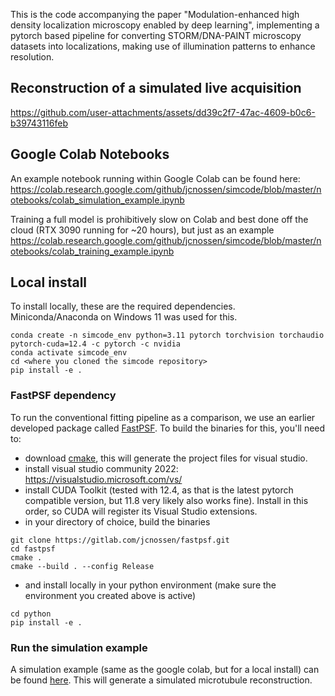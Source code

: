 
This is the code accompanying the paper "Modulation-enhanced high density localization microscopy enabled by deep learning", 
implementing a pytorch based pipeline for converting STORM/DNA-PAINT microscopy datasets into localizations, making use of illumination patterns to enhance resolution.

## Reconstruction of a simulated live acquisition

https://github.com/user-attachments/assets/dd39c2f7-47ac-4609-b0c6-b39743116feb

## Google Colab Notebooks

An example notebook running within Google Colab can be found here:
https://colab.research.google.com/github/jcnossen/simcode/blob/master/notebooks/colab_simulation_example.ipynb

Training a full model is prohibitively slow on Colab and best done off the cloud (RTX 3090 running for ~20 hours), but just as an example
https://colab.research.google.com/github/jcnossen/simcode/blob/master/notebooks/colab_training_example.ipynb

## Local install

To install locally, these are the required dependencies. Miniconda/Anaconda on Windows 11 was used for this.

```
conda create -n simcode_env python=3.11 pytorch torchvision torchaudio pytorch-cuda=12.4 -c pytorch -c nvidia
conda activate simcode_env
cd <where you cloned the simcode repository>
pip install -e .
```


### FastPSF dependency 
To run the conventional fitting pipeline as a comparison, we use an earlier developed package called [FastPSF](https://www.gitlab.com/jcnossen/fastpsf). To build the binaries for this, 
you'll need to:

- download [cmake](https://cmake.org/), this will generate the project files for visual studio. 
- install visual studio community 2022: https://visualstudio.microsoft.com/vs/
- install CUDA Toolkit (tested with 12.4, as that is the latest pytorch compatible version, but 11.8 very likely also works fine). Install in this order, so CUDA will register its Visual Studio extensions.
- in your directory of choice, build the binaries
```
git clone https://gitlab.com/jcnossen/fastpsf.git
cd fastpsf
cmake .
cmake --build . --config Release
```
- and install locally in your python environment (make sure the environment you created above is active)
```
cd python
pip install -e .
```

### Run the simulation example

A simulation example (same as the google colab, but for a local install) can be found [here](example/simulation_example.py). This will generate a simulated microtubule reconstruction.

